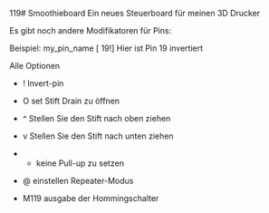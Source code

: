 119# Smoothieboard
Ein neues Steuerboard für meinen 3D Drucker


Es gibt noch andere Modifikatoren für Pins:

Beispiel: my_pin_name                     [ 19!]     Hier ist Pin 19 invertiert

Alle Optionen
*   !	Invert-pin
*   O set Stift Drain zu öffnen
*   ^ Stellen Sie den Stift nach oben ziehen
*   v Stellen Sie den Stift nach unten ziehen
*   - keine Pull-up zu setzen
*   @ einstellen Repeater-Modus




* M119  ausgabe der Hommingschalter
